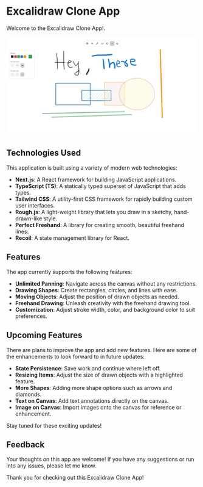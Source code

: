 # Excalidraw Clone App

Welcome to the Excalidraw Clone App!. 

![App-Poster](./assets/excalidraw-clone-poster.jpeg)

## Technologies Used

This application is built using a variety of modern web technologies:

- **Next.js**: A React framework for building JavaScript applications.
- **TypeScript (TS)**: A statically typed superset of JavaScript that adds types.
- **Tailwind CSS**: A utility-first CSS framework for rapidly building custom user interfaces.
- **Rough.js**: A light-weight library that lets you draw in a sketchy, hand-drawn-like style.
- **Perfect Freehand**: A library for creating smooth, beautiful freehand lines.
- **Recoil**: A state management library for React.

## Features

The app currently supports the following features:

- **Unlimited Panning**: Navigate across the canvas without any restrictions.
- **Drawing Shapes**: Create rectangles, circles, and lines with ease.
- **Moving Objects**: Adjust the position of drawn objects as needed.
- **Freehand Drawing**: Unleash creativity with the freehand drawing tool.
- **Customization**: Adjust stroke width, color, and background color to suit preferences.

## Upcoming Features

There are plans to improve the app and add new features. Here are some of the enhancements to look forward to in future updates:

- **State Persistence**: Save work and continue where left off.
- **Resizing Items**: Adjust the size of drawn objects with a highlighted feature.
- **More Shapes**: Adding more shape options such as arrows and diamonds.
- **Text on Canvas**: Add text annotations directly on the canvas.
- **Image on Canvas**: Import images onto the canvas for reference or enhancement.

Stay tuned for these exciting updates!

## Feedback

Your thoughts on this app are welcome! If you have any suggestions or run into any issues, please let me know.

Thank you for checking out this Excalidraw Clone App!


